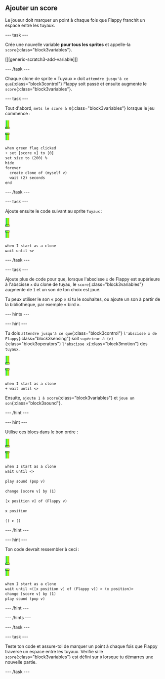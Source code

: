 ## Ajouter un score

Le joueur doit marquer un point à chaque fois que Flappy franchit un espace entre les tuyaux.

--- task ---

Crée une nouvelle variable **pour tous les sprites** et appelle-la `score`{:class="block3variables"}.

[[[generic-scratch3-add-variable]]]

--- /task ---

Chaque clone de sprite « Tuyaux » doit `attendre jusqu'à ce que`{:class="block3control"} Flappy soit passé et ensuite augmente le `score`{:class="block3variables"}.

--- task ---

Tout d'abord, `mets le score à 0`{:class="block3variables"} lorsque le jeu commence :

![sprite tuyaux](images/pipes-sprite.png)

```blocks3
when green flag clicked
+ set [score v] to [0]
set size to (200) %
hide
forever 
  create clone of (myself v)
  wait (2) seconds
end
```

--- /task ---

--- task ---

Ajoute ensuite le code suivant au sprite `Tuyaux` :

![sprite tuyaux](images/pipes-sprite.png)

```blocks3
when I start as a clone
wait until <>
```

--- /task ---

--- task ---

Ajoute plus de code pour que, lorsque l'abscisse `x` de Flappy est supérieure à l'abscisse `x` du clone de tuyau, le `score`{:class="block3variables"} augmente de `1` et un son de ton choix est joué.

Tu peux utiliser le son « pop » si tu le souhaites, ou ajoute un son à partir de la bibliothèque, par exemple « bird ».

--- hints ---


--- hint ---

Tu dois `attendre jusqu'à ce que`{:class="block3control"} `l'abscisse x de Flappy`{:class="block3sensing"} soit `supérieur à (>)`{:class="block3operators"} `l'abscisse x`{:class="block3motion"} des `tuyaux`.

![sprite tuyaux](images/pipes-sprite.png)

```blocks3
when I start as a clone
+ wait until <>
```

Ensuite, `ajoute 1 à score`{:class="block3variables"} et `joue un son`{:class="block3sound"}.

--- /hint ---

--- hint ---

Utilise ces blocs dans le bon ordre :

![sprite tuyaux](images/pipes-sprite.png)

```blocks3
when I start as a clone
wait until <>

play sound (pop v)

change [score v] by (1)

[x position v] of (Flappy v)

x position

() > ()
```

--- /hint ---

--- hint ---

Ton code devrait ressembler à ceci :

![sprite tuyaux](images/pipes-sprite.png)

```blocks3
when I start as a clone
wait until <([x position v] of (Flappy v)) > (x position)>
change [score v] by (1)
play sound (pop v)
```

--- /hint ---

--- /hints ---

--- /task ---

--- task ---

Teste ton code et assure-toi de marquer un point à chaque fois que Flappy traverse un espace entre les tuyaux. Vérifie si le `score`{:class="block3variables"} est défini sur `0` lorsque tu démarres une nouvelle partie.

--- /task ---